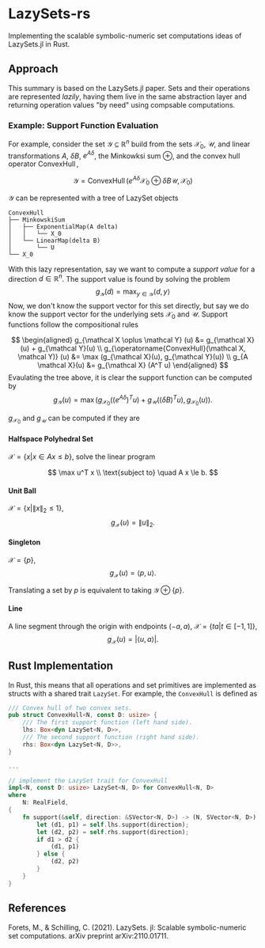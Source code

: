 # LazySets-rs
Implementing the scalable symbolic-numeric set computations ideas of LazySets.jl in Rust. 

## Approach

This summary is based on the LazySets.jl paper. Sets and their operations are represented *lazily*, having them live in the same abstraction layer and returning operation values "by need" using compsable computations. 

### Example: Support Function Evaluation
For example, consider the set $\mathcal Y \subseteq \mathbb R^n$ build from the sets $\mathcal X_0$, $\mathcal U$, and linear transformations $A$, $\delta B$, $e^{A \delta}$, the Minkowksi sum $\oplus$, and the convex hull operator $\operatorname{ConvexHull}$, 

$$
\mathcal Y = \operatorname{ConvexHull} \left( e^{A \delta} \mathcal X_0 \oplus \delta B \mathcal U, \mathcal X_0 \right)
$$

$\mathcal Y$ can be represented with a tree of LazySet objects
```
ConvexHull
├── MinkowskiSum
│   ├── ExponentialMap(A delta)
│   │   └── X_0
│   └── LinearMap(delta B)
│       └── U
└── X_0
```

With this lazy representation, say we want to compute a *support value* for a direction $d \in \mathbb R^n$. The support value is found by solving the problem
$$
g_{\mathcal Y}(d) = \operatorname*{max}_{y \in \mathcal Y} \langle d, y \rangle
$$
Now, we don't know the support vector for this set directly, but say we do know the support vector for the underlying sets $\mathcal X_0$ and $\mathcal U$. Support functions follow the compositional rules

$$
\begin{aligned}
g_{\mathcal X \oplus \mathcal Y} (u) &= g_{\mathcal X}(u) + g_{\mathcal Y}(u) \\
g_{\operatorname{ConvexHull}(\mathcal X, \mathcal Y)} (u) &= \max (g_{\mathcal X}(u), g_{\mathcal Y}(u)) \\
g_{A \mathcal X}(u) &= g_{\mathcal X} (A^T u)
\end{aligned}
$$
Evaulating the tree above, it is clear the support function can be computed by
$$
g_{\mathcal Y} (u) = \max \left(g_{\mathcal X_0}\left( \left( e^{A \delta} \right)^T u \right) + g_{\mathcal U}\left( (\delta B)^T u \right) , g_{\mathcal X_0}(u)\right).
$$

$g_{\mathcal X_0}$ and $g_{\mathcal U}$ can be computed if they are

#### Halfspace Polyhedral Set

$\mathcal X = \left\{ x | x \in A x \le b \right\}$, solve the linear program

$$
\max u^T x \\
\text{subject to} \quad A x \le b.
$$

#### Unit Ball

$\mathcal X = \left\{x | \|x\|_2 \le 1 \right\}$,
$$
g_{\mathcal X}(u) = \|u\|_2.
$$

#### Singleton

$\mathcal X = \left\{ p \right\}$,
$$
g_{\mathcal X} (u) = \langle p, u \rangle.
$$

Translating a set by $p$ is equivalent to taking $\mathcal Y \oplus \{p\}$.

#### Line

A line segment through the origin with endpoints $(-a, a)$,  $\mathcal X = \left\{ t a | t \in [-1, 1] \right\}$,
$$
g_{\mathcal X}(u) = |\langle u, a \rangle|.
$$

## Rust Implementation
In Rust, this means that all operations and set primitives are implemented as structs with a shared trait `LazySet`. For example, the `ConvexHull` is defined as 

```rust
/// Convex hull of two convex sets.
pub struct ConvexHull<N, const D: usize> {
    /// The first support function (left hand side).
    lhs: Box<dyn LazySet<N, D>>,
    /// The second support function (right hand side).
    rhs: Box<dyn LazySet<N, D>>,
}

...

// implement the LazySet trait for ConvexHull
impl<N, const D: usize> LazySet<N, D> for ConvexHull<N, D>
where
    N: RealField,
{
    fn support(&self, direction: &SVector<N, D>) -> (N, SVector<N, D>) {
        let (d1, p1) = self.lhs.support(direction);
        let (d2, p2) = self.rhs.support(direction);
        if d1 > d2 {
            (d1, p1)
        } else {
            (d2, p2)
        }
    }
}
```

## References

Forets, M., & Schilling, C. (2021). LazySets. jl: Scalable symbolic-numeric set computations. arXiv preprint arXiv:2110.01711.

